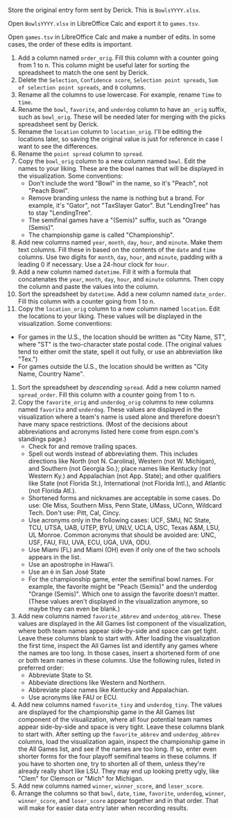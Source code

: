 Store the original entry form sent by Derick. This is `BowlsYYYY.xlsx`.

Open `BowlsYYYY.xlsx` in LibreOffice Calc and export it to `games.tsv`.

Open `games.tsv` in LibreOffice Calc and make a number of edits. In some cases, the order of these edits is important.

1. Add a column named `order_orig`. Fill this column with a counter going from 1 to n. This column might be useful later for sorting the spreadsheet to match the one sent by Derick.
1. Delete the `Selection`, `Confidence score`, `Selection point spreads`, `Sum of selection point spreads`, and `0` columns.
1. Rename all the columns to use lowercase. For example, rename `Time` to `time`.
1. Rename the `bowl`, `favorite`, and `underdog` column to have an `_orig` suffix, such as `bowl_orig`. These will be needed later for merging with the picks spreadsheet sent by Derick.
1. Rename the `location` column to `location_orig`. I'll be editing the locations later, so saving the original value is just for reference in case I want to see the differences.
1. Rename the `point spread` column to `spread`.
1. Copy the `bowl_orig` column to a new column named `bowl`. Edit the names to your liking. These are the bowl names that will be displayed in the visualization. Some conventions:
    - Don't include the word "Bowl" in the name, so it's "Peach", not "Peach Bowl".
    - Remove branding unless the name is nothing but a brand. For example, it's "Gator", not "TaxSlayer Gator". But "LendingTree" has to stay "LendingTree".
    - The semifinal games have a "(Semis)" suffix, such as "Orange (Semis)".
    - The championship game is called "Championship".
1. Add new columns named `year`, `month`, `day`, `hour`, and `minute`. Make them text columns. Fill these in based on the contents of the `date` and `time` columns. Use two digits for `month`, `day`, `hour`, and `minute`, padding with a leading 0 if necessary. Use a 24-hour clock for `hour`.
1. Add a new column named `datetime`. Fill it with a formula that concatenates the `year`, `month`, `day`, `hour`, and `minute` columns. Then copy the column and paste the values into the column.
1. Sort the spreadsheet by `datetime`. Add a new column named `date_order`. Fill this column with a counter going from 1 to n.
1. Copy the `location_orig` column to a new column named `location`. Edit the locations to your liking. These values will be displayed in the visualization. Some conventions:
  - For games in the U.S., the location should be written as "City Name, ST", where "ST" is the two-character state postal code. (The original values tend to either omit the state, spell it out fully, or use an abbreviation like "Tex.")
  - For games outside the U.S., the location should be written as "City Name, Country Name".
1. Sort the spreadsheet by _descending_ `spread`. Add a new column named `spread_order`. Fill this column with a counter going from 1 to n.
1. Copy the `favorite_orig` and `underdog_orig` columns to new columns named `favorite` and `underdog`. These values are displayed in the visualization where a team's name is used alone and therefore doesn't have many space restrictions. (Most of the decisions about abbreviations and acronyms listed here come from espn.com's standings page.)
   - Check for and remove trailing spaces.
   - Spell out words instead of abbreviating them. This includes directions like North (not N. Carolina), Western (not W. Michigan), and Southern (not Georgia So.); place names like Kentucky (not Western Ky.) and Appalachian (not App. State); and other qualifiers like State (not Florida St.), International (not Florida Intl.), and Atlantic (not Florida Atl.).
   - Shortened forms and nicknames are acceptable in some cases. Do use: Ole Miss, Southern Miss, Penn State, UMass, UConn, Wildcard Tech. Don't use: Pitt, Cal, Cincy.
   - Use acronyms only in the following cases: UCF, SMU, NC State, TCU, UTSA, UAB, UTEP, BYU, UNLV, UCLA, USC, Texas A&M, LSU, UL Monroe. Common acronyms that should be avoided are: UNC, USF, FAU, FIU, UVA, ECU, UGA, UVA, ODU.
   - Use Miami (FL) and Miami (OH) even if only one of the two schools appears in the list.
   - Use an apostrophe in Hawai'i.
   - Use an é in San José State
   - For the championship game, enter the semifinal bowl names. For example, the favorite might be "Peach (Semis)" and the underdog "Orange (Semis)". Which one to assign the favorite doesn't matter. (These values aren't displayed in the visualization anymore, so maybe they can even be blank.)
1. Add new columns named `favorite_abbrev` and `underdog_abbrev`. These values are displayed in the All Games list component of the visualization, where both team names appear side-by-side and space can get tight. Leave these columns blank to start with. After loading the visualization the first time, inspect the All Games list and identify any games where the names are too long. In those cases, insert a shortened form of one or both team names in these columns. Use the following rules, listed in preferred order:
    - Abbreviate State to St.
    - Abbeviate directions like Western and Northern.
    - Abbreviate place names like Kentucky and Appalachian.
    - Use acronyms like FAU or ECU.
1. Add new columns named `favorite_tiny` and `underdog_tiny`. The values are displayed for the championship game in the All Games list component of the visualization, where all four potential team names appear side-by-side and space is very tight. Leave these columns blank to start with. After setting up the `favorite_abbrev` and `underdog_abbrev` columns, load the visualization again, inspect the championship game in the All Games list, and see if the names are too long. If so, enter even shorter forms for the four playoff semifinal teams in these columns. If you have to shorten one, try to shorten all of them, unless they're already really short like LSU. They may end up looking pretty ugly, like "Clem" for Clemson or "Mich" for Michigan.
1. Add new columns named `winner`, `winner_score`, and `loser_score`.
1. Arrange the columns so that `bowl`, `date`, `time`, `favorite`, `underdog`, `winner`, `winner_score`, and `loser_score` appear together and in that order. That will make for easier data entry later when recording results.
